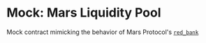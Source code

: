 # Mock: Mars Liquidity Pool

Mock contract mimicking the behavior of Mars Protocol's [`red_bank`](https://github.com/mars-protocol/protocol/tree/master/contracts/red-bank)
